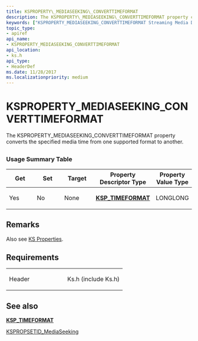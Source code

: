 ```yaml
---
title: KSPROPERTY\_MEDIASEEKING\_CONVERTTIMEFORMAT
description: The KSPROPERTY\_MEDIASEEKING\_CONVERTTIMEFORMAT property converts the specified media time from one supported format to another.
keywords: ["KSPROPERTY_MEDIASEEKING_CONVERTTIMEFORMAT Streaming Media Devices"]
topic_type:
- apiref
api_name:
- KSPROPERTY_MEDIASEEKING_CONVERTTIMEFORMAT
api_location:
- ks.h
api_type:
- HeaderDef
ms.date: 11/28/2017
ms.localizationpriority: medium
---
```


# KSPROPERTY\_MEDIASEEKING\_CONVERTTIMEFORMAT


The KSPROPERTY\_MEDIASEEKING\_CONVERTTIMEFORMAT property converts the specified media time from one supported format to another.

## <span id="ddk_ksproperty_mediaseeking_converttimeformat_ks"></span><span id="DDK_KSPROPERTY_MEDIASEEKING_CONVERTTIMEFORMAT_KS"></span>


### Usage Summary Table

<table>
<colgroup>
<col width="20%" />
<col width="20%" />
<col width="20%" />
<col width="20%" />
<col width="20%" />
</colgroup>
<thead>
<tr class="header">
<th>Get</th>
<th>Set</th>
<th>Target</th>
<th>Property Descriptor Type</th>
<th>Property Value Type</th>
</tr>
</thead>
<tbody>
<tr class="odd">
<td><p>Yes</p></td>
<td><p>No</p></td>
<td><p>None</p></td>
<td><p><a href="/windows-hardware/drivers/ddi/ks/ns-ks-ksp_timeformat" data-raw-source="[&lt;strong&gt;KSP_TIMEFORMAT&lt;/strong&gt;](/windows-hardware/drivers/ddi/ks/ns-ks-ksp_timeformat)"><strong>KSP_TIMEFORMAT</strong></a></p></td>
<td><p>LONGLONG</p></td>
</tr>
</tbody>
</table>

 

## Remarks

Also see [KS Properties](./ks-properties.md).

## Requirements

<table>
<colgroup>
<col width="50%" />
<col width="50%" />
</colgroup>
<tbody>
<tr class="odd">
<td><p>Header</p></td>
<td>Ks.h (include Ks.h)</td>
</tr>
</tbody>
</table>

## See also


[**KSP\_TIMEFORMAT**](/windows-hardware/drivers/ddi/ks/ns-ks-ksp_timeformat)

[KSPROPSETID\_MediaSeeking](kspropsetid-mediaseeking.md)

